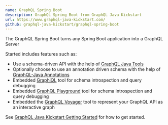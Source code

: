 ```yaml
---
name: GraphQL Spring Boot
description: GraphQL Spring Boot from GraphQL Java Kickstart
url: https://www.graphql-java-kickstart.com/
github: graphql-java-kickstart/graphql-spring-boot
---
```


The GraphQL Spring Boot turns any Spring Boot application into a GraphQL Server

Started includes features such as:

- Use a schema-driven API with the help of [GraphQL Java Tools](https://github.com/happydrew/randompokemongenerator-java-kickstart/graphql-java-tools)
- Optionally choose to use an annotation driven schema with the help of [GraphQL-Java Annotations](https://github.com/Enigmatis/graphql-java-annotations)
- Embedded [GraphiQL](https://github.com/happydrew/randompokemongenerator/graphiql) tool for schema introspection and query debugging
- Embedded [GraphQL Playground](https://github.com/prisma/graphql-playground) tool for schema introspection and query debugging
- Embedded the [GraphQL Voyager](https://github.com/APIs-guru/graphql-voyager) tool to represent your GraphQL API as an interactive graph

See [GraphQL Java Kickstart Getting Started](https://www.graphql-java-kickstart.com/spring-boot/getting-started/) for how to get started.
